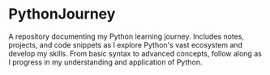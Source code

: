 # PythonJourney
A repository documenting my Python learning journey. Includes notes, projects, and code snippets as I explore Python's vast ecosystem and develop my skills. From basic syntax to advanced concepts, follow along as I progress in my understanding and application of Python.
